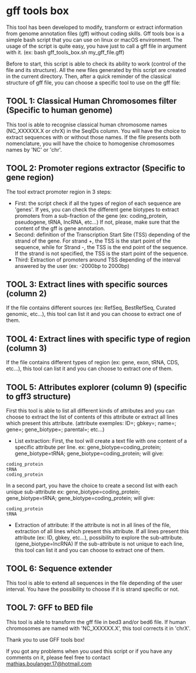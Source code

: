 gff tools box
=============

This tool has been developed to modify, transform or extract information from genome annotation files (gff) without coding skills. Gff tools box is a simple bash script that you can use on linux or macOS environment. The usage of the script is quite easy, you have just to call a gff file in argument with it. (ex: bash gff_tools_box.sh my_gff_file.gff)

Before to start, this script is able to check its ability to work (control of the file and its structure). All the new files generated by this script are created in the current directory. Then, after a quick reminder of the classical structure of gff file, you can choose a specific tool to use on the gff file:


TOOL 1: Classical Human Chromosomes filter (Specific to human genome)
---------------------------------------------------------------------
This tool is able to recognise classical human chromosome names (NC_XXXXXX.X or chrX) in the SeqIDs column. You will have the choice to extract sequences with or without those names. If the file presents both nomenclature, you will have the choice to homogenise chromosomes names by 'NC' or 'chr'.


TOOL 2: Promoter regions extractor (Specific to gene region)
------------------------------------------------------------
The tool extract promoter region in 3 steps:
- First: the script check if all the types of region of each sequence are 'genes'. 
	If yes, you can check the different gene biotypes to extract promoters from a sub-fraction of the gene (ex: coding_protein, pseudogene, tRNA, lncRNA, etc...)
	If not, please, make sure that the content of the gff is gene annotation.
- Second: definition of the Transcription Start Site (TSS) depending of the strand of the gene. 
	For strand +, the TSS is the start point of the sequence, while for Strand -, the TSS is the end point of the sequence. 
	If the strand is not specified, the TSS is the start point of the sequence.
- Third: Extraction of promoters around TSS depending of the interval answered by the user (ex: -2000bp to 2000bp)


TOOL 3: Extract lines with specific sources (column 2)
------------------------------------------------------
If the file contains different sources (ex: RefSeq, BestRefSeq, Curated genomic, etc...), this tool can list it and you can choose to extract one of them.


TOOL 4: Extract lines with specific type of region (column 3)
-------------------------------------------------------------
If the file contains different types of region (ex: gene, exon, tRNA, CDS, etc...), this tool can list it and you can choose to extract one of them.


TOOL 5: Attributes explorer (column 9) (specific to gff3 structure)
-------------------------------------------------------------------
First this tool is able to list all different kinds of attributes and you can choose to extract the list of contents of this attribute or extract all lines which present this attribute. (attribute exemples: ID=; gbkey=; name=; gene=; gene_biotype=; parental=; etc...)

- List extraction:
First, the tool will create a text file with one content of a specific attribute per line.
	ex: gene_biotype=coding_protein; gene_biotype=tRNA; gene_biotype=coding_protein; will give:
	
```shell
coding_protein
tRNA
coding_protein
```

In a second part, you have the choice to create a second list with each unique sub-attribute
	ex: gene_biotype=coding_protein; gene_biotype=tRNA; gene_biotype=coding_protein; will give:
	
```shell
coding_protein
tRNA
```

- Extraction of attribute:
If the attribute is not in all lines of the file, extraction of all lines which present this attribute.
If all lines present this attribute (ex: ID, gbkey, etc...), possibility to explore the sub-attribute. (gene_biotype=lncRNA)
	If the sub-attribute is not unique to each line, this tool can list it and you can choose to extract one of them.


TOOL 6: Sequence extender
-------------------------
This tool is able to extend all sequences in the file depending of the user interval. You have the possibility to choose if it is strand specific or not.


TOOL 7: GFF to BED file
-----------------------
This tool is able to transform the gff file in bed3 and/or bed6 file. If human chromosomes are named with 'NC_XXXXXX.X', this tool corrects it in 'chrX'.


Thank you to use GFF tools box!

If you got any problems when you used this script or if you have any comments on it, please feel free to contact mathias.boulanger.17@hotmail.com
